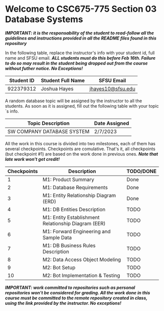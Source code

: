 # Welcome to CSC675-775 Section 03 Database Systems

***IMPORTANT: it is the responsability of the student to read-follow all the guidelines and instructions provided in all the README files found in this repository***

In the following table, replace the instructor's info with your student id, full name and SFSU email. ***ALL students must do this before Feb 16th. Failure to do so may result in the student being dropped out from the course without futher notice. No Exceptions!***


|        Student ID          |     Student Full Name      |        SFSU Email          |
| ---------------------------| ---------------------------| ---------------------------|
| 922379312                  | Joshua Hayes               | jhayes10@sfsu.edu          |


A random database topic will be assigned by the instructor to all the students. As soon as it is assigned, fill out the following table with your topic´s info.

|       Topic Description        |              Date Assigned                 |
| ------------------------------ | ------------------------------------------ |
| SW COMPANY DATABASE SYSTEM     | 2/7/2023                                   |


All the work in this course is divided into two milestones, each of them has several checkpoints. Checkpoints are comulative. That's it, all checkpoints 
(but checkpoint #1) are based on the work done in previous ones. ***Note that late work won't get credit!***


| Checkpoints |                      Description                      | TODO/DONE |
| ----------- | ----------------------------------------------------- |-----------|
|     1       | M1: Product Summary                                   | Done      |
|     2       | M1: Database Requirements                             | Done      |
|     3       | M1: Entity Relationship Diagram (ERD)                 | Done      |
|     4       | M1: DB Entities Description                           | TODO      |
|     5       | M1: Entity Establishment Relationship Diagram  (EER)  | TODO      |
|     6       | M1: Forward Engineering and Sample Data               | TODO      |
|     7       | M1: DB Business Rules Description                     | TODO      |
|     8       | M2: Data Access Object Modeling                       | TODO      |
|     9       | M2: Bot Setup                                         | TODO      |
|     10      | M2: Bot Implementation & Testing                      | TODO      |



***IMPORTANT: work committed to repositories such as personal repositories won't be considered for grading. All the work done in this course must be committed to the remote repository created in class, using the link provided by the instructor. No exceptions!***




 



